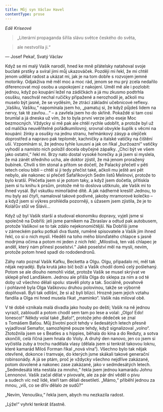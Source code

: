 ```yaml
---
title: Můj syn Václav Havel
contentType: prose
---
```


<section>

_Edě Kriseové_

> „Literární propaganda šířila slávu světce českého do světa,

> ale nestvořila ji.“

— Josef Pekař, Svatý Václav

Když se mi malý Vašík narodil, hned ke mně přátelsky natahoval svoje buclaté prstíky a svíral jimi můj ukazováček. Později mi řekl, že mi chtěl jenom udělat radost a ukázat mi, jak je na tom dobře s rozvojem jemné motoriky. Odjakživa mě měl moc a moc rád, jenom se mu prý zcela nedařilo diferencovat moji osobu a uspokojení z nakojení. Uměl mě ale i pozlobit: jednou, když po koupání ležel na zádíčkách a já mu zkusmo podtrhla osušku, naschvál nechal ručičky připažené a nerozhodil je, ačkoli mu muselo být jasné, že se vyděsím, že ztrácí základní učebnicové reflexy. „Vašíku, Vašíku,“ napomínala jsem ho, „pamatuj si, že když půjdeš lidem na nervy, tak tě zavřou…“ – a zavřela jsem ho do skříně. Pokaždé si tam cosi brumlal a já dneska už vím, že to byla první verze jeho eseje Moc bezmocných. Vždycky si mě pak ale chtěl rychle udobřit, a protože byl už od malička neuvěřitelně pořádkumilovný, srovnal obvykle šuplík s věcmi na koupání: žínky a osušky na jednu stranu, heřmánkový zásyp a olejíček doprostřed a napravo pak teploměr, kachničky a italské vatičky na čištění uší. Vzpomínám si, že jednou tyhle luxusní a jak on říkal „buržoazní“ vatičky vyhodil a namísto nich položil docela obyčejné zápalky. „Chci být ve všem jako ostatní,“ řekl mi. Brzy nato dostal vysoké horečky a já jsem si myslela, že má zánět středního ucha, ale doktor zjistil, že má jenom proražený bubínek. Chvíli s tím stonal a přitom se dočetl, že Palacký přečetl v pěti letech celou bibli – chtěl si ji tedy přečíst také, ačkoli mu ještě ani pět nebylo, ale nakonec si přečetl Šafaříkových Sedm listů Melinovi, protože to bylo kratší. Přečetla jsem si je potom taky, a když jsem dočetla, přitiskla jsem si tu knihu k prsům, protože mě to doslova uštknulo, ale Vašík mi to ihned vysál. Byl vskutku mimořádné dítě. A jak nádherně kreslil! Jednou, to mu byly asi čtyři, namaloval takové podivné, jakoby mramorové kolečko – a když jsem si výkres prohlédla pozorněji, s úžasem jsem zjistila, že je to Kolářův stůl ve Slávii…

</section>

<section>

Když už byl Vašík starší a studoval ekonomiku dopravy, vyjeli jsme si společně na Dobříš: jeli jsme parníkem na Zbraslav a odtud pak autobusem, protože Vašíkovi se to tak zdálo nejekonomičtější. Na Dobříši jsme v zámeckém parku potkali dva tlusté, ruměné spisovatele a Vašík jim ihned řekl, co si o nich myslí. Hleděli na toho mého blonďatého chlapce s jasně modrýma očima a potom mi jeden z nich řekl: „Milostivá, ten váš chlapec je anděl, který nám přinesl poselství.“ Jaké poselství měl na mysli, nevím, protože potom hned spadl do rododendronů.

Záhy nato poznal Vašík Kafku, Becketta a Olgu. Olgu, připadalo mi, měl tak nějak nejraději. Byla krutá jako bič boží a Vašík chodil domů celý pošlehaný. Potom se ale dlouho nemohli vídat, protože Vašík se musel skrývat ve sklepě před Lanďákem. Jednou ale přišla Olga do sklepa za ním a od té doby už všechno dělali spolu: stavěli ploty a tak. Sociálně, povahově i pohlavně byla Olga Vaškovou druhou polovinou, takže se výborně doplňovali. Byli tak odlišní, že si až byli blízcí. Hrozně jsem jejich vztahu fandila a Olga mi hned musela říkat „maminko“. Vašík nás miloval obě.

V té době vznikala malá divadla jako houby po dešti; Vašík na ně jednou vyrazil, zabloudil a potom chodil sem tam po lese a volal: „Olgo! Edo! Ionesco!“ Někdy volal také „Baťo!“, protože jeho dědeček se znal s Tomášem Baťou. Můj životní pocit tehdy v šedesátých letech přesně vyjadřoval Semafor, samozřejmě pouze tehdy, když signalizoval „volno“. Ztotožnila jsem se s Beatles a s hippies, běhala do kina a do Reduty, a sotva skončili, celá říčná jsem hnala do Violy. A druhý den nanovo, jen co jsem si vyčistila zuby a trochu nadělala vlasy (dělala jsem si tenkrát takovou loknu, které kamarád Miloš Forman říkal „nová vlna“). Všechno bylo tak nějak otevřené, dokonce i tramvaje, do kterých jsme skákali takové generační robinsonády. A já se ptám, proč je vždycky všechno nejdříve zakázané, potom dovolené a nakonec zase zakázané, jako v sedmdesátých letech. „Sedmdesátá léta nestála za mnoho,“ řekla jsem jednou kamarádu Johnu Lennonovi. Vašík začal dělat v pivovaře, ale za pár dní věděl o pivu a sudech víc než lidé, kteří tam dělali desetiletí. „Mámo,“ přiběhl jednou za mnou, „víš, co se dřív dělalo ze sudů?“

„Nevím, Venoušku,“ řekla jsem, abych mu nezkazila radost.

„Lýže!“ vyhrkl tenkrát šťastně.

</section>

